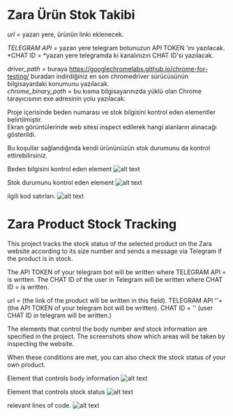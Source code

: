 # Zara Ürün Stok Takibi

*url =* yazan yere, ürünün linki eklenecek.

*TELEGRAM API =* yazan yere telegram botunuzun API TOKEN 'ını yazılacak.  
*CHAT ID = *yazan yere telegramda ki kanalınızın CHAT ID'si yazılacak.  

*driver_path =* buraya https://googlechromelabs.github.io/chrome-for-testing/ buradan indirdiğiniz en son chromedriver sürücüsünün bilgisayardaki konumunu yazılacak.  
*chrome_binary_path* = bu kısma bilgisayarınızda yüklü olan Chrome tarayıcısının exe adresinin yolu yazılacak.  

Proje içerisinde beden numarası ve stok bilgisini kontrol eden elementler belirtilmiştir.  
Ekran görüntülerinde web sitesi inspect edilerek hangi alanların alınacağı gösterildi.  

Bu koşullar sağlandığında kendi ürününüzün stok durumunu da kontrol ettirebilirsiniz.  

Beden bilgisini kontrol eden element
![alt text](https://img001.prntscr.com/file/img001/uGXfan5USe6tLtOQR6fUqw.png)

Stok durumunu kontrol eden element
![alt text](https://img001.prntscr.com/file/img001/v4jh-28fRV22Nvy5Olyl6A.png)

ilgili kod satırları.
![alt text](https://img001.prntscr.com/file/img001/28bn9LaYRveER-Zy88rSrQ.png)






# Zara Product Stock Tracking 
This project tracks the stock status of the selected product on the Zara website according to its size number and sends a message via Telegram if the product is in stock.

The API TOKEN of your telegram bot will be written where TELEGRAM API = is written. The CHAT ID of the user in Telegram will be written where CHAT ID = is written.

url = (the link of the product will be written in this field).
TELEGRAM API ''= (the API TOKEN of your telegram bot will be written).
CHAT ID = '' (user CHAT ID in telegram will be written.)

The elements that control the body number and stock information are specified in the project.
The screenshots show which areas will be taken by inspecting the website.

When these conditions are met, you can also check the stock status of your own product.

Element that controls body information
![alt text](https://img001.prntscr.com/file/img001/uGXfan5USe6tLtOQR6fUqw.png)

Element that controls stock status
![alt text](https://img001.prntscr.com/file/img001/v4jh-28fRV22Nvy5Olyl6A.png)

relevant lines of code.
![alt text](https://img001.prntscr.com/file/img001/28bn9LaYRveER-Zy88rSrQ.png)
